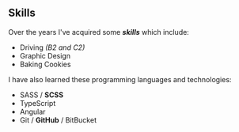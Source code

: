 ## Skills
Over the years I've acquired some _**skills**_ which include:
* Driving _(B2 and C2)_
* Graphic Design
* Baking Cookies

I have also learned these programming languages and technologies:
* SASS / **SCSS**
* TypeScript
* Angular
* Git / **GitHub** / BitBucket 
